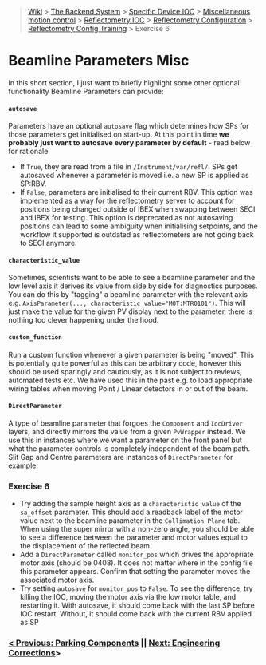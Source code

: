 > [Wiki](Home) > [The Backend System](The-Backend-System) > [Specific Device IOC](Specific-Device-IOC) > [Miscellaneous motion control](Miscellaneous-Motion-Control) > [Reflectometry IOC](Reflectometry-IOC) > [Reflectometry Configuration](Reflectometry-Configuration) > [Reflectometry Config Training](https://github.com/ISISComputingGroup/ibex_developers_manual/wiki/Reflectometry-Config-Training-%E2%80%90-Overview-&-Setup) > Exercise 6


# Beamline Parameters Misc

In this short section, I just want to briefly highlight some other optional functionality Beamline Parameters can provide:

#### `autosave`
Parameters have an optional `autosave` flag which determines how SPs for those parameters get initialised on start-up. At this point in time **we probably just want to autosave every parameter by default** - read below for rationale
- If `True`, they are read from a file in `/Instrument/var/refl/`. SPs get autosaved whenever a parameter is moved i.e. a new SP is applied as SP:RBV. 
- If `False`, parameters are initialised to their current RBV. This option was implemented as a way for the reflectometry server to account for positions being changed outside of IBEX when swapping between SECI and IBEX for testing. This option is deprecated as not autosaving positions can lead to some ambiguity when initialising setpoints, and the workflow it supported is outdated as reflectometers are not going back to SECI anymore.

#### `characteristic_value`
Sometimes, scientists want to be able to see a beamline parameter and the low level axis it derives its value from side by side for diagnostics purposes. You can do this by "tagging" a beamline parameter with the relevant axis e.g. `AxisParameter(..., characteristic_value="MOT:MTR0101")`. This will just make the value for the given PV display next to the parameter, there is nothing too clever happening under the hood.

#### `custom_function`
Run a custom function whenever a given parameter is being "moved". This is potentially quite powerful as this can be arbitrary code, however this should be used sparingly and cautiously, as it is not subject to reviews, automated tests etc. We have used this in the past e.g. to load appropriate wiring tables when moving Point / Linear detectors in or out of the beam.

#### `DirectParameter`
A type of beamline parameter that forgoes the `Component` and `IocDriver` layers, and directly mirrors the value from a given `PvWrapper` instead. We use this in instances where we want a parameter on the front panel but what the parameter controls is completely independent of the beam path. Slit Gap and Centre parameters are instances of `DirectParameter` for example.

### Exercise 6

- Try adding the sample height axis as a `characteristic value` of the `sa_offset` parameter. This should add a readback label of the motor value next to the beamline parameter in the `Collimation Plane` tab. When using the super mirror with a non-zero angle, you should be able to see a difference between the parameter and motor values equal to the displacement of the reflected beam.
- Add a `DirectParameter` called `monitor_pos` which drives the appropriate motor axis (should be 0408). It does not matter where in the config file this parameter appears. Confirm that setting the parameter moves the associated motor axis.
- Try setting `autosave` for `monitor_pos` to `False`. To see the difference, try killing the IOC, moving the motor axis via the low motor table, and restarting it. With autosave, it should come back with the last SP before IOC restart. Without, it should come back with the current RBV applied as SP

### [< Previous: Parking Components](https://github.com/ISISComputingGroup/ibex_developers_manual/wiki/Reflectometry-Config-Training-%E2%80%90-Exercise-5) || [Next: Engineering Corrections](https://github.com/ISISComputingGroup/ibex_developers_manual/wiki/Reflectometry-Training-%E2%80%90-Exercise-7)>